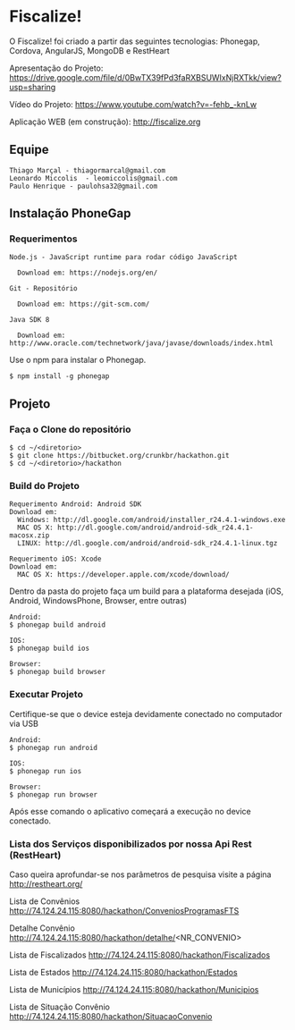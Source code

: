 # Fiscalize!

  O Fiscalize! foi criado a partir das seguintes tecnologias: Phonegap, Cordova, AngularJS, MongoDB e RestHeart

Apresentação do Projeto:  https://drive.google.com/file/d/0BwTX39fPd3faRXBSUWIxNjRXTkk/view?usp=sharing

Vídeo do Projeto: https://www.youtube.com/watch?v=-fehb_-knLw

Aplicação WEB (em construção): http://fiscalize.org

## Equipe

    Thiago Marçal - thiagormarcal@gmail.com
    Leonardo Miccolis  - leomiccolis@gmail.com
    Paulo Henrique - paulohsa32@gmail.com

## Instalação PhoneGap

### Requerimentos

    Node.js - JavaScript runtime para rodar código JavaScript
      
      Download em: https://nodejs.org/en/

    Git - Repositório

      Download em: https://git-scm.com/

    Java SDK 8

      Download em: http://www.oracle.com/technetwork/java/javase/downloads/index.html

Use o npm para instalar o Phonegap.

    $ npm install -g phonegap

## Projeto

### Faça o Clone do repositório

    $ cd ~/<diretorio>
    $ git clone https://bitbucket.org/crunkbr/hackathon.git
    $ cd ~/<diretorio>/hackathon

### Build do Projeto

    Requerimento Android: Android SDK
    Download em: 
      Windows: http://dl.google.com/android/installer_r24.4.1-windows.exe
      MAC OS X: http://dl.google.com/android/android-sdk_r24.4.1-macosx.zip
      LINUX: http://dl.google.com/android/android-sdk_r24.4.1-linux.tgz

    Requerimento iOS: Xcode 
    Download em: 
      MAC OS X: https://developer.apple.com/xcode/download/
    

Dentro da pasta do projeto faça um build para a plataforma desejada (iOS, Android, WindowsPhone, Browser, entre outras)

    Android:
    $ phonegap build android

    IOS:
    $ phonegap build ios

    Browser:
    $ phonegap build browser

### Executar Projeto

Certifique-se que o device esteja devidamente conectado no computador via USB

    Android:
    $ phonegap run android

    IOS:
    $ phonegap run ios

    Browser:
    $ phonegap run browser


Após esse comando o aplicativo começará a execução no device conectado.

### Lista dos Serviços disponibilizados por nossa Api Rest (RestHeart) 

Caso queira aprofundar-se nos parâmetros de pesquisa visite a página http://restheart.org/

Lista de Convênios
http://74.124.24.115:8080/hackathon/ConveniosProgramasFTS

Detalhe Convênio
http://74.124.24.115:8080/hackathon/detalhe/<NR_CONVENIO>

Lista de Fiscalizados
http://74.124.24.115:8080/hackathon/Fiscalizados

Lista de Estados
http://74.124.24.115:8080/hackathon/Estados

Lista de Municípios
http://74.124.24.115:8080/hackathon/Municipios

Lista de Situação Convênio
http://74.124.24.115:8080/hackathon/SituacaoConvenio